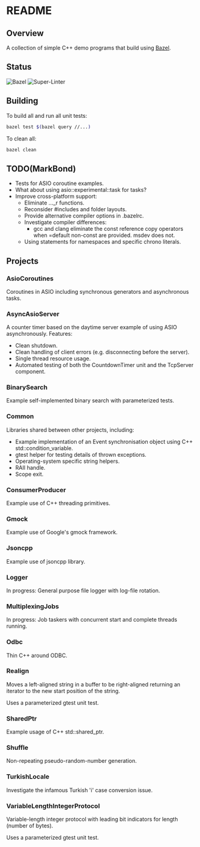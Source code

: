 # README

## Overview

A collection of simple C++ demo programs that build using [Bazel](https://bazel.build/).

## Status

![Bazel](https://github.com/bondms/cpp_demos/workflows/Bazel/badge.svg)
![Super-Linter](https://github.com/bondms/cpp_demos/workflows/Super-Linter/badge.svg)

## Building

To build all and run all unit tests:
```bash
bazel test $(bazel query //...)
```

To clean all:
```bash
bazel clean
```

## TODO(MarkBond)

* Tests for ASIO coroutine examples.
* What about using asio::experimental::task for tasks?
* Improve cross-platform support:
  * Eliminate ..._r functions.
  * Reconsider #includes and folder layouts.
  * Provide alternative compiler options in .bazelrc.
  * Investigate compiler differences:
    * gcc and clang eliminate the const reference copy operators when =default non-const are provided. msdev does not.
  * Using statements for namespaces and specific chrono literals.

## Projects

### AsioCoroutines

Coroutines in ASIO including synchronous generators and asynchronous tasks.

### AsyncAsioServer

A counter timer based on the daytime server example of using ASIO asynchronously. Features:
* Clean shutdown.
* Clean handling of client errors (e.g. disconnecting before the server).
* Single thread resource usage.
* Automated testing of both the CountdownTimer unit and the TcpServer component.

### BinarySearch

Example self-implemented binary search with parameterized tests.

### Common

Libraries shared between other projects, including:
* Example implementation of an Event synchronisation object using C++ std::condition_variable.
* gtest helper for testing details of thrown exceptions.
* Operating-system specific string helpers.
* RAII handle.
* Scope exit.

### ConsumerProducer

Example use of C++ threading primitives.

### Gmock

Example use of Google's gmock framework.

### Jsoncpp

Example use of jsoncpp library.

### Logger

In progress: General purpose file logger with log-file rotation.

### MultiplexingJobs

In progress: Job taskers with concurrent start and complete threads running.

### Odbc

Thin C++ around ODBC.

### Realign

Moves a left-aligned string in a buffer to be right-aligned returning an iterator to the new start position of the string.

Uses a parameterized gtest unit test.

### SharedPtr

Example usage of C++ std::shared_ptr.

### Shuffle

Non-repeating pseudo-random-number generation.

### TurkishLocale

Investigate the infamous Turkish 'i' case conversion issue.

### VariableLengthIntegerProtocol

Variable-length integer protocol with leading bit indicators for length (number of bytes).

Uses a parameterized gtest unit test.
